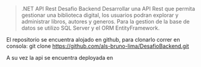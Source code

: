 >.NET API Rest Desafio Backend
Desarrollar una API Rest que permita gestionar una biblioteca digital, los usuarios podran explorar y administrar libros, autores y generos.
Para la gestion de la base de datos se utilizo SQL Server y el ORM EntityFramework.

El repositorio se encuentra alojado en github, para clonarlo correr en consola: 
git clone https://github.com/als-bruno-lima/DesafioBackend.git 


A su vez la api se encuentra deployada en 


